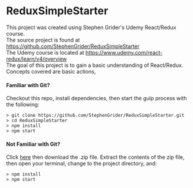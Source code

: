 # ReduxSimpleStarter

This project was created using Stephen Grider's Udemy React/Redux course.
<br />
The source project is found at https://github.com/StephenGrider/ReduxSimpleStarter
<br />
The Udemy course is located at https://www.udemy.com/react-redux/learn/v4/overview
<br />
The goal of this project is to gain a basic understanding of React/Redux. Concepts covered are basic actions, 



#### Familiar with Git?
Checkout this repo, install dependencies, then start the gulp process with the following:

```
> git clone https://github.com/StephenGrider/ReduxSimpleStarter.git
> cd ReduxSimpleStarter
> npm install
> npm start
```

#### Not Familiar with Git?
Click [here](https://github.com/StephenGrider/ReactStarter/releases) then download the .zip file.  Extract the contents of the zip file, then open your terminal, change to the project directory, and:

```
> npm install
> npm start
```
